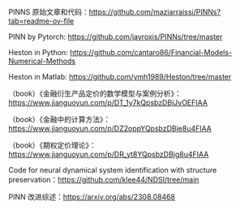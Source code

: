 PINNS 原始文章和代码：https://github.com/maziarraissi/PINNs?tab=readme-ov-file

PINN by Pytorch: https://github.com/jayroxis/PINNs/tree/master

Heston in Python: https://github.com/cantaro86/Financial-Models-Numerical-Methods

Heston in Matlab: https://github.com/ymh1989/Heston/tree/master

（book）《金融衍生产品定价的数学模型与案例分析》：https://www.jianguoyun.com/p/DT_1y7kQpsbzDBjJvOEFIAA

（book）《金融中的计算方法》：https://www.jianguoyun.com/p/DZ2oppYQpsbzDBje8u4FIAA

（book）《期权定价理论》：https://www.jianguoyun.com/p/DR_yt8YQpsbzDBjg8u4FIAA

Code for neural dynamical system identification with structure preservation：https://github.com/klee44/NDSI/tree/main

PINN 改进综述：https://arxiv.org/abs/2308.08468
